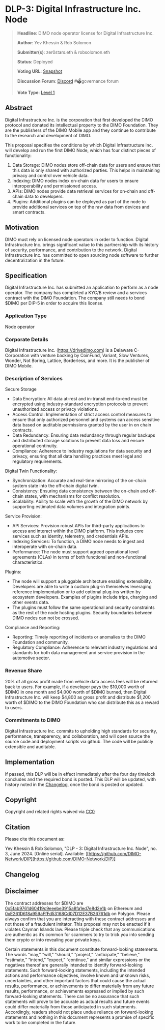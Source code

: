 # DLP-3: Digital Infrastructure Inc. Node

> **Headline**: DIMO node operator license for Digital Infrastructure Inc.
>
> **Author**: Yev Khessin & Rob Solomon
>
> **Submitter(s)**: zer0stars.eth & robsolomon.eth
>
> **Status**: Deployed
>
> **Voting URL**: [Snapshot](https://snapshot.org/#/dimo.eth/proposal/0x9d93ab79916c69c1cbb3356877fb08b8d12f216511115a0572767bc4eba6c32e)
>
> **Discussion Forum**: [Discord](https://chat.dimo.zone) #🗳️governance forum
>
> **Vote Type**: [Level 1](https://docs.dimo.zone/governance/dip1#voting-protocol)

## Abstract

Digital Infrastructure Inc. is the corporation that first developed the DIMO protocol and donated its intellectual property to the DIMO Foundation. They are the publishers of the DIMO Mobile app and they continue to contribute to the research and development of DIMO.

This proposal specifies the conditions by which Digital Infrastructure Inc. will develop and run the first DIMO Node, which has four distinct pieces of functionality:

1. Data Storage: DIMO nodes store off-chain data for users and ensure that this data is only shared with authorized parties. This helps in maintaining privacy and control over vehicle data.
2. Indexing: DIMO nodes index on-chain data for users to ensure interoperability and permissioned access.
3. APIs: DIMO nodes provide data retrieval services for on-chain and off-chain data to developers.
4. Plugins: Additional plugins can be deployed as part of the node to provide additional services on top of the raw data from devices and smart contracts.

## Motivation

DIMO must rely on licensed node operators in order to function. Digital Infrastructure Inc. brings significant value to this partnership with its history of security, performance, and contribution to the network. Digital Infrastructure Inc. has committed to open sourcing node software to further decentralization in the future.

## Specification

Digital Infrastructure Inc. has submitted an application to perform as a node operator. The company has completed a KYC/B review and a services contract with the DIMO Foundation. The company still needs to bond $DIMO per DIP-5 in order to acquire this license.

### Application Type

Node operator

### Corporate Details

Digital Infrastructure Inc. (https://drivedimo.com) is a Delaware C-Corporation with venture backing by CoinFund, Variant, Slow Ventures, Wonder, Not Boring, Lattice, Borderless, and more. It is the publisher of DIMO Mobile.

### Description of Services

Secure Storage

* Data Encryption: All data at-rest and in-transit end-to-end must be encrypted using industry-standard encryption protocols to prevent unauthorized access or privacy violations.&#x20;
* Access Control: Implementation of strict access control measures to ensure that only authorized personnel and systems can access sensitive data based on auditable permissions granted by the user in on chain contracts.
* Data Redundancy: Ensuring data redundancy through regular backups and distributed storage solutions to prevent data loss and ensure operational continuity.
* Compliance: Adherence to industry regulations for data security and privacy, ensuring that all data handling practices meet legal and regulatory requirements.&#x20;

Digital Twin Functionality:

* Synchronization: Accurate and real-time mirroring of the on-chain system state into the off-chain digital twin.
* Consistency: Ensuring data consistency between the on-chain and off-chain states, with mechanisms for conflict resolution.
* Scalability: Ability to scale with the growth of the DIMO network by supporting estimated data volumes and integration points.

Service Provision:

* API Services: Provision robust APIs for third-party applications to access and interact within the DIMO platform. This includes core services such as identity, telemetry, and credentials APIs.&#x20;
* Indexing Services: To function, a DIMO node needs to ingest and interoperate with on-chain data.&#x20;
* Performance: The node must support agreed operational level agreements (OLAs) in terms of both functional and non-functional characteristics.

Plugins:

* The node will support a pluggable architecture enabling extensibility. Developers are able to write a custom plug-in themselves leveraging reference implementation or to add optional plug-ins written by ecosystem developers. Examples of plugins include trips, charging and other events data.
* The plugins must follow the same operational and security constraints as the rest of the node hosting plugins. Security boundaries between DIMO nodes can not be crossed.

Compliance and Reporting:

* Reporting: Timely reporting of incidents or anomalies to the DIMO Foundation and community.
* Regulatory Compliance: Adherence to relevant industry regulations and standards for both data management and service provision in the automotive sector.

### Revenue Share

20% of all gross profit made from vehicle data access fees will be returned back to users. For example, if a developer pays the $10,000 worth of $DIMO in one month and $4,000 worth of $DIMO burned, then Digital Infrastructure Inc. will keep $4,800 as gross profit and distribute $1,200 worth of $DIMO to the DIMO Foundation who can distribute this as a reward to users.

### Commitments to DIMO

Digital Infrastructure Inc. commits to upholding high standards for security, performance, transparency, and collaboration, and will open source the source code and deployment scripts via github. The code will be publicly extensible and auditable.

## Implementation

If passed, this DLP will be in effect immediately after the four day timelock concludes and the required bond is posted. This DLP will be updated, with history noted in the [Changelog](dip12.md#changelog), once the bond is posted or updated.

## Copyright

Copyright and related rights waived via [CC0](https://creativecommons.org/publicdomain/zero/1.0)

## Citation

Please cite this document as:

Yev Khessin & Rob Solomon, "DLP - 3: Digital Infrastructure Inc. Node", no. 3, June 2024. \[Online serial]. Available: \[[https://github.com/DIMO-Network/DIP](https://github.com/DIMO-Network/DIP)]

## Changelog



## Disclaimer <a href="#disclaimer" id="disclaimer"></a>

The contract addresses for $DIMO are [0x5fab9761d60419c9eeebe3915a8fa1ed7e8d2e1b](https://etherscan.io/token/0x5fab9761d60419c9eeebe3915a8fa1ed7e8d2e1b) on Ethereum and [0xE261D618a959aFfFd53168Cd07D12E37B26761db](https://polygonscan.com/token/0xE261D618a959aFfFd53168Cd07D12E37B26761db) on Polygon. Please always confirm that you are interacting with these contract addresses and not those of a fraudulent imitator. This proposal may not be enacted if it violates Cayman Islands law. Please triple check that any communications are authentic as it’s common for scammers to try to trick you into sending them crypto or into revealing your private keys.

Certain statements in this document constitute forward-looking statements. The words “may,” “will,” “should,” “project,” “anticipate,” “believe,” “estimate,” “intend,” “expect,” “continue,” and similar expressions or the negatives thereof are generally intended to identify forward-looking statements. Such forward-looking statements, including the intended actions and performance objectives, involve known and unknown risks, uncertainties, and other important factors that could cause the actual results, performance, or achievements to differ materially from any future results, performance, or achievements expressed or implied by such forward-looking statements. There can be no assurance that such statements will prove to be accurate as actual results and future events could differ materially from those anticipated in such statements. Accordingly, readers should not place undue reliance on forward-looking statements and nothing in this document represents a promise of specific work to be completed in the future.
